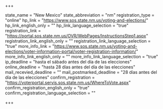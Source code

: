 +++

state_name = "New Mexico"
state_abbreviation = "nm"
registration_type = "online"
hp_link = "https://www.sos.state.nm.us/voting-and-elections/"
hp_link_english_only = ""
hp_link_language_selection = "true"
registration_link = "https://portal.sos.state.nm.us/OVR/WebPages/InstructionsStep1.aspx"
registration_link_english_only = ""
registration_link_language_selection = "true"
more_info_link = "https://www.sos.state.nm.us/voting-and-elections/voter-information-portal/voter-registration-information/"
more_info_link_english_only = ""
more_info_link_language_selection = "true"
ip_deadline = "hasta el sábado antes del día de las elecciones"
online_deadline = "hasta 28 días antes del día de las elecciones"
mail_recevied_deadline = ""
mail_postmarked_deadline = "28 días antes del día de las elecciones"
confirm_registration = "https://voterportal.servis.sos.state.nm.us/WhereToVote.aspx"
confirm_registration_english_only = "true"
confirm_registration_language_selection = ""

+++